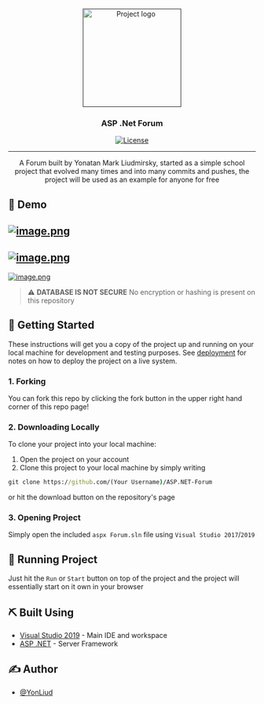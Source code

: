 <p align="center">
  <a href="" rel="noopener">
 <img width=200px height=200px src="https://upload-icon.s3.us-east-2.amazonaws.com/uploads/icons/png/14621971553750220-512.png" alt="Project logo"></a>
</p>

<h3 align="center">ASP .Net Forum</h3>

<div align="center">
  
[![License](https://img.shields.io/badge/license-MIT-blue.svg)](/LICENSE)

</div>

---

<p align="center">
  A Forum built by Yonatan Mark Liudmirsky, started as a simple school project that evolved many times and into many commits and pushes, the  project will be used as an example for anyone for free
    <br> 
  
</p>

## 🎥 Demo

[![image.png](https://i.postimg.cc/KznVkDJ7/image.png)](https://postimg.cc/47xwjVCn)
----
[![image.png](https://i.postimg.cc/GtLMBwBr/image.png)](https://postimg.cc/JDF3gFcd)
----
[![image.png](https://i.postimg.cc/gcgsM7XX/image.png)](https://postimg.cc/t7VFJ2zp)

> :warning: **DATABASE IS NOT SECURE** No encryption or hashing is present on this repository

## 🏁 Getting Started <a name = "getting_started"></a>

These instructions will get you a copy of the project up and running on your local machine for development and testing purposes. See [deployment](#deployment) for notes on how to deploy the project on a live system.

### 1. Forking

You can fork this repo by clicking the fork button in the upper right hand corner of this repo page!

### 2. Downloading Locally

To clone your project into your local machine:
1. Open the project on your account
2. Clone this project to your local machine by simply writing
```cmd
git clone https://github.com/(Your Username)/ASP.NET-Forum
```
or hit the download button on the repository's page

### 3. Opening Project
Simply open the included `aspx Forum.sln` file using `Visual Studio 2017`/`2019`

## 🌠 Running Project

Just hit the `Run` or `Start` button on top of the project and the project will essentially start on it own in your browser

## ⛏️ Built Using

- [Visual Studio 2019](https://visualstudio.microsoft.com/) - Main IDE and workspace
- [ASP .NET](https://dotnet.microsoft.com/apps/aspnet) - Server Framework

## ✍️ Author

- [@YonLiud](https://github.com/YonLiud)
